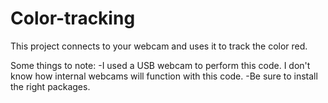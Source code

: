 # Color-tracking
This project connects to your webcam and uses it to track the color red. 

Some things to note:
-I used a USB webcam to perform this code. I don't know how internal webcams will function with this code.
-Be sure to install the right packages.
